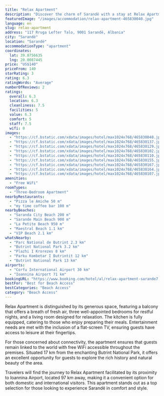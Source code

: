 ```yaml
---
title: "Relax Apartment"
description: "Discover the charm of Sarandë with a stay at Relax Apartment, a prime choice for travelers seeking comfort and convenience."
featuredImage: "/images/accommodation/relax-apartment-465830040.jpg"
language: en
slug: relax-apartment
address: "117 Rruga Lefter Talo, 9001 Sarandë, Albania"
city: "Sarandë"
location: "Sarandë"
accommodationType: "apartment"
coordinates:
  lat: 39.8756635
  lng: 20.0087445
price: "US$140"
priceFrom: 140
starRating: 3
rating: 6.3
ratingWords: "Average"
numberOfReviews: 2
ratings:
  overall: 6.3
  location: 6.3
  cleanliness: 7.5
  facilities: 5
  value: 6.3
  comfort: 5
  staff: 7.5
  wifi: 0
images:
  - "https://cf.bstatic.com/xdata/images/hotel/max1024x768/465830040.jpg?k=9104edc3b5eddf1ce9ae00bd23c52d4ce537dc70d6bc9eb13eb8008fc549eeed&o=&hp=1"
  - "https://cf.bstatic.com/xdata/images/hotel/max1024x768/465830137.jpg?k=f150fbc8420e4a97219de07286c3a3c19961aab94d6a0e262f073306f83d09e5&o=&hp=1"
  - "https://cf.bstatic.com/xdata/images/hotel/max1024x768/465830129.jpg?k=2f686d54b9a8b3fd8ef48394b5b0ed99034757b3c145c0797e02e0c3db2d3497&o=&hp=1"
  - "https://cf.bstatic.com/xdata/images/hotel/max1024x768/465830102.jpg?k=1108c4d7630a5093ca68a9d836545fab5e8b8d0ceeb8e6462f8f945f57bcc135&o=&hp=1"
  - "https://cf.bstatic.com/xdata/images/hotel/max1024x768/465830110.jpg?k=fadf008e91af393ff951bd047824ed5cea38dfa8c4bf55f6622a17fcefbc3119&o=&hp=1"
  - "https://cf.bstatic.com/xdata/images/hotel/max1024x768/465830155.jpg?k=52417f79ef2c1255b8679e5d30e01853e023272eb711cb921a2352ae7633658c&o=&hp=1"
  - "https://cf.bstatic.com/xdata/images/hotel/max1024x768/465830167.jpg?k=af88218b1671d51381511169e493abcd7a19be6d341649181a4d1dfbb68b13ef&o=&hp=1"
  - "https://cf.bstatic.com/xdata/images/hotel/max1024x768/465830164.jpg?k=f8e093e506fae1a7f69be9619e4727323d5a3ccb25e43ac5ee57c0defa5bfaf6&o=&hp=1"
  - "https://cf.bstatic.com/xdata/images/hotel/max1024x768/465830107.jpg?k=7a5e7716353f30cb38a1cf1ccd74e2c00bd71e64d520c5873c7f04ecdbd88394&o=&hp=1"
amenities:
  - "Free WiFi"
roomTypes:
  - "Three-Bedroom Apartment"
nearbyRestaurants:
  - "Pizza le Amiche 50 m"
  - "my time coffee bar 100 m"
nearbyBeaches:
  - "Saranda City Beach 200 m"
  - "Sarande Main Beach 900 m"
  - "La Petite Beach 950 m"
  - "Maestral Beach 1.1 km"
  - "VIP Beach 2.1 km"
whatsNearby:
  - "Parc National de Butrint 2.3 km"
  - "Butrint National Park 3.2 km"
  - "Plazhi I Krorezes 8 km"
  - "Parku Kombetar I Butrintit 12 km"
  - "Butrint National Park 13 km"
airports:
  - "Corfu International Airport 30 km"
  - "Ioannina Airport 71 km"
bookingURL: "https://www.booking.com/hotel/al/relax-apartment-sarande7.en-gb.html?aid=8035640"
bestFor: "Best for Beach Access"
bestCategories: "Beach Access"
category: "Beach Access"
---
```


Relax Apartment is distinguished by its generous space, featuring a balcony that offers a breath of fresh air, three well-appointed bedrooms for restful nights, and a living room designed for relaxation. The kitchen is fully equipped, catering to those who enjoy preparing their meals. Entertainment needs are met with the inclusion of a flat-screen TV, ensuring guests have access to leisure at their fingertips.

For those concerned about connectivity, the apartment ensures that guests remain linked to the world with free WiFi accessible throughout the premises. Situated 17 km from the enchanting Butrint National Park, it offers an excellent opportunity for guests to explore the rich history and natural beauty of the area.

Travelers will find the journey to Relax Apartment facilitated by its proximity to Ioannina Airport, located 97 km away, making it a convenient option for both domestic and international visitors. This apartment stands out as a top selection for those looking to experience Sarandë in comfort and style.